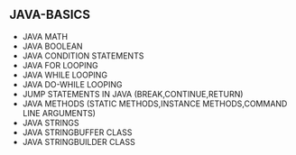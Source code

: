## JAVA-BASICS
* JAVA MATH        
* JAVA BOOLEAN   
* JAVA CONDITION STATEMENTS    
* JAVA FOR LOOPING        
* JAVA WHILE LOOPING      
* JAVA DO-WHILE LOOPING  
* JUMP STATEMENTS IN JAVA (BREAK,CONTINUE,RETURN)   
* JAVA METHODS (STATIC METHODS,INSTANCE METHODS,COMMAND LINE ARGUMENTS)
* JAVA STRINGS    
* JAVA STRINGBUFFER CLASS 
* JAVA STRINGBUILDER CLASS 
  
         
   
  
 
